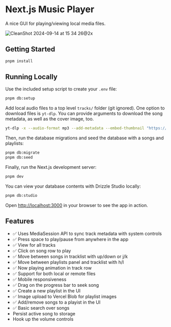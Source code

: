 # Next.js Music Player

A nice GUI for playing/viewing local media files.

![CleanShot 2024-09-14 at 15 34 26@2x](https://github.com/user-attachments/assets/d1b747a4-bc0e-45fc-9df9-ecdba5fd0115)

## Getting Started

```bash
pnpm install
```

## Running Locally

Use the included setup script to create your `.env` file:

```bash
pnpm db:setup
```

Add local audio files to a top level `tracks/` folder (git ignored). One option to download files is `yt-dlp`. You can provide arguments to download the song metadata, as well as the cover image, too.

```bash
yt-dlp -x --audio-format mp3 --add-metadata --embed-thumbnail "https://www.youtube.com/playlist?list=..."
```

Then, run the database migrations and seed the database with a songs and playlists:

```bash
pnpm db:migrate
pnpm db:seed
```

Finally, run the Next.js development server:

```bash
pnpm dev
```

You can view your database contents with Drizzle Studio locally:

```bash
pnpm db:studio
```

Open [http://localhost:3000](http://localhost:3000) in your browser to see the app in action.

## Features

- ✅ Uses MediaSession API to sync track metadata with system controls
- ✅ Press space to play/pause from anywhere in the app
- ✅ View for all tracks
- ✅ Click on song row to play
- ✅ Move between songs in tracklist with up/down or j/k
- ✅ Move between playlists panel and tracklist with h/l
- ✅ Now playing animation in track row
- ✅ Support for both local or remote files
- ✅ Mobile responsiveness
- ✅ Drag on the progress bar to seek song
- ✅ Create a new playlist in the UI
- ✅ Image upload to Vercel Blob for playlist images
- ✅ Add/remove songs to a playist in the UI
- ✅ Basic search over songs
- Persist active song to storage
- Hook up the volume controls
